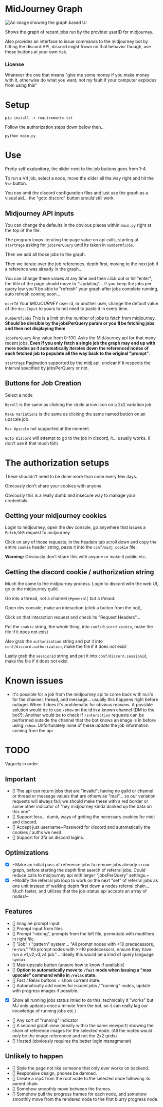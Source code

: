 # MidJourney Graph

![An image showing the graph based UI](/example.png)

Shows the graph of recent jobs run by the provider userID for midjourney.

Also provides an interface to issue commands to the midjourney bot by hitting the discord API, discord might frown on that behavior though, use those buttons at your own risk.

### License

Whatever the one that means "give me some money if you make money with it, otherwise do what you want, not my fault if your computer explodes from using this"

# Setup

`pip install -r requirements.txt`

Follow the authorization steps down below then...

`python main.py`

# Use

Pretty self explanitory, the slider next to the job buttons goes from 1-4.

To run a V4 job, select a node, move the slider all the way right and hit the `V<>` button.

You can omit the discord configuration files and just use the graph as a visual aid... the "goto discord" button _should_ still work.

## Midjourney API inputs

You can change the defaults in the obvious places within `main.py` right at the top of the file.

The program loops iterating the page value on api calls, starting at `startPage` asking for `jobsPerQuery` until its taken in `numberOfJobs`.

Then we add all those jobs to the graph.

Then we iterate over the job references, depth first, moving to the next job if a reference was already in the graph...

You can change these values at any time and then click out or hit "enter", the title of the page should move to "Updating"... If you keep the jobs per query low you'll be able to "refresh" your graph after jobs complete running, auto refresh coming soon...

`userId` Your _MIDJOURNEY_ user id, or another user, change the default value of the `dcc.Input` to yours to not need to paste it in every time.

`numberOfJobs` This is a limit on the number of jobs to fetch from midjourney. **Should be divisible by the jobsPerQuery param or you'll be fetching jobs and then not displaying them**

`jobsPerQuery` Any value from 0-100. Asks the MidJourney api for that many recent jobs. **Even if you only fetch a single job the graph may end up with more nodes as it automatically iterates down the referenced nodes of each fetched job to populate all the way back to the original "prompt".**

`startPage` Pagination supported by the midj api, unclear if it respects the interval specified by jobsPerQuery or not.

## Buttons for Job Creation

Select a node

`Reroll` is the same as clicking the circle arrow icon on a 2x2 variation job.

`Make Variations` is the same as clicking the same named button on an upscale job.

`Max Upscale` not supported at the moment.

`Goto Discord` will attempt to go to the job in discord, it... usually works. (i don't use it that much tbh)

# The authorization setups

These shouldn't need to be done more than once every few days.

Obviously don't share your cookies with anyone

Obviously this is a really dumb and insecure way to manage your credentials.

## Getting your midjourney cookies

Login to midjourney, open the dev console, go anywhere that issues a `Fetch/XHR` request to midjourney

Click on any of those requests, in the headers tab scroll down and copy the entire `cookie` header string, paste it into the `conf/midj.cookie` file.

**Warning:** Obviously don't share this with anyone or make it public etc..

## Getting the discord cookie / authorization string

Much the same to the midjourney process. Login to discord with the web UI, go to the midjourney guild.

Go into a thread, not a channel (`#general`) but a _thread_.

Open dev console, make an interaction (click a button from the bot),

Click on that interaction request and check its "Request Headers"...

Put the `cookie` string, the whole thing, into `conf/discord.cookie`, make the file if it does not exist

Also grab the `authorization` string and put it into `conf/discord.authorization`, make the file if it does not exist

Lastly grab the `sessionId` string and put it into `conf/discord.sessionId`, make the file if it does not exist

# Known issues

- It's possible for a job from the midjourney api to come back with null's for the channel, thread, and message... usually this happens right before outages
  When it does it's problematic for obvious reasons. A possible solution would be to use `/show` on the id in a known channel (DM to the bot?); Another
  would be to check if `/interaction` requests can be performed outside the channel that the bot knows an image is in before using `/show`. Unfortunately none of these
  _update_ the job information coming from the api

# TODO

Vaguely in order.

## Important

- [] The api can return jobs that are "invalid"; having no guild or channel or thread or message values that are otherwise "real"... so our variation requests will always fail; we should make these with a red border or some other indicator of "hey midjourney kinda donked up the data on this one"
- [] Support less... dumb, ways of getting the necessary cookies for midj and discord.
- [] Accept just username+Password for discord and automatically the cookies / auths we need.
- [] Support for 2fa on discord logins.

## Optimizations

- [x] ~Make an initial pass of reference jobs to remove jobs already in our graph, before starting the depth first search of referral jobs. Could reduce calls to midjourney api with larger "jobsPerQuery" settings.~
- [x] ~Modify the referral job loop to work on the next "set" of referral jobs as one unit instead of walking depth first down a nodes referral chain... Much faster, and utilizes that the job-status api accepts an array of nodes!~

## Features

- [] Imagine prompt input
- [] Prompt input from files
- [] Prompt "mixing", prompts from the left file, permutate with modifiers in right file.
- [] "Job" / "pattern" system... "All prompt nodes with <10 predecessors, re-run." "All prompt nodes with >=10 predecessors, ensure they have run a v1,v2,v3,v4 job."... Ideally this would be a kind of query language syntax
- [] Max-upscale button (unsure how to know if available)
- [] **Option to automatically move to `/fast` mode when issuing a "max upscale" command while in `/relax` state.**
- [] Fast / Relax buttons + show current state.
- [] Automatically add nodes for issued jobs / "running" nodes, update with progress images if possible.
- [x] Show all running jobs status (tried to do this; technically it "works" but MJ only updates once a minute from the bot, so it can really lag our knowledge of running jobs etc.)
- [] Any sort of "running" indicator
- [] A second graph view (ideally within the same viewport) showing the chain of reference images for the selected node. (All the nodes would _only_ be the image referenced and not the 2x2 grids)
- [] Hosted (obviously requires the better login managmenet)

## Unlikely to happen

- [] Style the page not like someone that only ever works on backend.
- [] Responsive design, phones be damned.
- [] Create a mp4 from the root node to the selected node following its parent chain.
- [] Somehow smoothly move between the frames.
- [] Somehow pull the progress frames for each node, and somehow smoothly move from the rendered node to the first blurry progress node.
